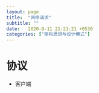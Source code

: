```yaml
---
layout: page
title:  "网络请求"
subtitle: ""
date:   2020-9-11 21:21:21 +0530
categories: ["架构思想与设计模式"]
---
```


# 协议

- 客户端
